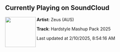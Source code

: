 ## Currently Playing on SoundCloud

[<img align="left" width="100" src="https://i1.sndcdn.com/artworks-ZxnMy31BZWm0G9OJ-hbnPBA-t500x500.png">](https://soundcloud.com/zeusaus/zeushardstylemashuppack2025)

**Artist**: Zeus (AUS) 

**Track**: Hardstyle Mashup Pack 2025

Last updated at 2/10/2025, 8:54:16 AM
